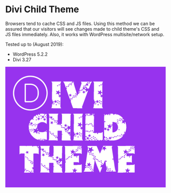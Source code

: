 # Divi Child Theme

Browsers tend to cache CSS and JS files. Using this method we can be assured that our visitors will see changes made to child theme's CSS and JS files immediately. Also, it works with WordPress multisite/network setup.

Tested up to (August 2019):

- WordPress 5.2.2
- Divi 3.27

![Divi Child Theme](screenshot.png "Divi Child Theme")